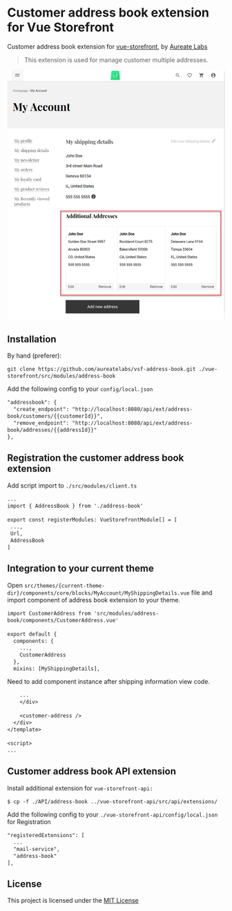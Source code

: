 # Customer address book extension for Vue Storefront
Customer address book extension for [vue-storefront](https://github.com/DivanteLtd/vue-storefront), by [Aureate Labs](https://aureatelabs.com)
> This extension is used for manage customer multiple addresses.

![Customer Address Book](docs/preview.png)

## Installation

By hand (preferer):
```
git clone https://github.com/aureatelabs/vsf-address-book.git ./vue-storefront/src/modules/address-book
```

Add the following config to your `config/local.json`
```
"addressbook": {
  "create_endpoint": "http://localhost:8080/api/ext/address-book/customers/{{customerId}}",
  "remove_endpoint": "http://localhost:8080/api/ext/address-book/addresses/{{addressId}}"
},
```

## Registration the customer address book extension

Add script import to `./src/modules/client.ts`
```
...
import { AddressBook } from './address-book'

export const registerModules: VueStorefrontModule[] = [
 ...,
 Url,
 AddressBook
]
```

## Integration to your current theme

Open `src/themes/{current-theme-dir}/components/core/blocks/MyAccount/MyShippingDetails.vue` file and import component of address book extension to your theme.

```
import CustomerAddress from 'src/modules/address-book/components/CustomerAddress.vue'

export default {
  components: {
    ...,
    CustomerAddress
  },
  mixins: [MyShippingDetails],
```

Need to add component instance after shipping information view code.

```
    ...
    </div>

    <customer-address />
  </div>
</template>

<script>
...
```
## Customer address book API extension

Install additional extension for `vue-storefront-api:`

```
$ cp -f ./API/address-book ../vue-storefront-api/src/api/extensions/
```

Add the following config to your `./vue-storefront-api/config/local.json` for Registration
```
"registeredExtensions": [
  ...
  "mail-service",
  "address-book"
],
```
## License

This project is licensed under the [MIT License](https://github.com/aureatelabs/vsf-address-book/blob/master/LICENSE.txt)
